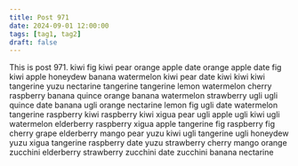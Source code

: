 ```yaml
---
title: Post 971
date: 2024-09-01 12:00:00
tags: [tag1, tag2]
draft: false
---
```

This is post 971.
kiwi
fig
kiwi
pear
orange
apple
date
orange
apple
date
fig
kiwi
apple
honeydew
banana
watermelon
kiwi
pear
date
kiwi
kiwi
kiwi
tangerine
yuzu
nectarine
tangerine
tangerine
lemon
watermelon
cherry
raspberry
banana
quince
orange
banana
watermelon
strawberry
ugli
ugli
quince
date
banana
ugli
orange
nectarine
lemon
fig
ugli
date
watermelon
tangerine
raspberry
kiwi
raspberry
kiwi
xigua
pear
ugli
apple
ugli
kiwi
ugli
watermelon
elderberry
raspberry
xigua
apple
tangerine
fig
raspberry
fig
cherry
grape
elderberry
mango
pear
yuzu
kiwi
ugli
tangerine
ugli
honeydew
yuzu
xigua
tangerine
raspberry
date
yuzu
strawberry
cherry
mango
orange
zucchini
elderberry
strawberry
zucchini
date
zucchini
banana
nectarine
